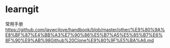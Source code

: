 # learngit
常用手册
https://github.com/jaywcjlove/handbook/blob/master/other/%E9%80%9A%E8%BF%87%E4%BB%A3%E7%90%86%E5%B7%A5%E5%85%B7%E6%8F%90%E9%AB%98Github%20Clone%E9%80%9F%E5%BA%A6.md
